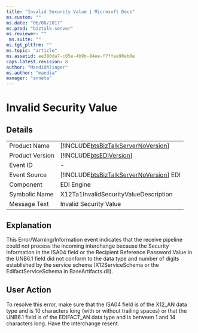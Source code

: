 ```yaml
---
title: "Invalid Security Value | Microsoft Docs"
ms.custom: ""
ms.date: "06/08/2017"
ms.prod: "biztalk-server"
ms.reviewer: ""
 ms.suite: ""
ms.tgt_pltfrm: ""
ms.topic: "article"
ms.assetid: ee380da7-c05e-4b9b-84ee-f7ffee90eb0e
caps.latest.revision: 8
author: "MandiOhlinger"
ms.author: "mandia"
manager: "anneta"
---
```

# Invalid Security Value
## Details  
  
|||  
|-|-|  
|Product Name|[!INCLUDE[btsBizTalkServerNoVersion](../includes/btsbiztalkservernoversion-md.md)]|  
|Product Version|[!INCLUDE[btsEDIVersion](../includes/btsediversion-md.md)]|  
|Event ID|-|  
|Event Source|[!INCLUDE[btsBizTalkServerNoVersion](../includes/btsbiztalkservernoversion-md.md)] EDI|  
|Component|EDI Engine|  
|Symbolic Name|X12Ta1InvalidSecurityValueDescription|  
|Message Text|Invalid Security Value|  
  
## Explanation  
 This Error/Warning/Information event indicates that the receive pipeline could not process the incoming interchange because the Security Information in the ISA04 field or the Recipient Reference Password Value in the UNB6.1 field did not conform to the data type and number of digits established by the service schema (X12ServiceSchema or the EdifactServiceSchema in BaseArtifacts.dll).  
  
## User Action  
 To resolve this error, make sure that the ISA04 field is of the X12_AN data type and is 10 characters long (with or without trailing spaces) or that the UNB6.1 field is of the EDIFACT_AN data type and is between 1 and 14 characters long. Have the interchange resent.